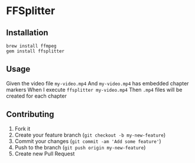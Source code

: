# FFSplitter

## Installation

    brew install ffmpeg
    gem install ffsplitter

## Usage

Given the video file `my-video.mp4`
And `my-video.mp4` has embedded chapter markers
When I execute `ffsplitter my-video.mp4`
Then `.mp4` files will be created for each chapter

## Contributing

1. Fork it
2. Create your feature branch (`git checkout -b my-new-feature`)
3. Commit your changes (`git commit -am 'Add some feature'`)
4. Push to the branch (`git push origin my-new-feature`)
5. Create new Pull Request
